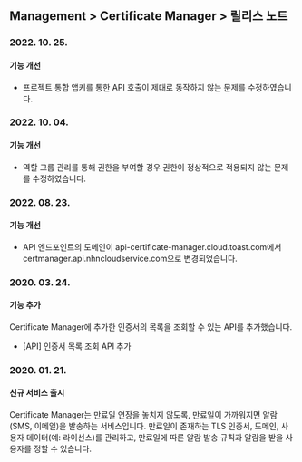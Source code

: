 ## Management > Certificate Manager > 릴리스 노트

### 2022. 10. 25.
#### 기능 개선
* 프로젝트 통합 앱키를 통한 API 호출이 제대로 동작하지 않는 문제를 수정하였습니다.

### 2022. 10. 04.
#### 기능 개선
* 역할 그룹 관리를 통해 권한을 부여할 경우 권한이 정상적으로 적용되지 않는 문제를 수정하였습니다.

### 2022. 08. 23.
#### 기능 개선
* API 엔드포인트의 도메인이 api-certificate-manager.cloud.toast.com에서 certmanager.api.nhncloudservice.com으로 변경되었습니다.

### 2020. 03. 24.
#### 기능 추가
Certificate Manager에 추가한 인증서의 목록을 조회할 수 있는 API를 추가했습니다.
* [API] 인증서 목록 조회 API 추가

### 2020. 01. 21.
#### 신규 서비스 출시
Certificate Manager는 만료일 연장을 놓치지 않도록, 만료일이 가까워지면 알람(SMS, 이메일)을 발송하는 서비스입니다.
만료일이 존재하는 TLS 인증서, 도메인, 사용자 데이터(예: 라이선스)를 관리하고, 만료일에 따른 알람 발송 규칙과 알람을 받을 사용자를 정할 수 있습니다.
